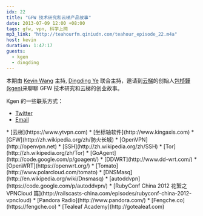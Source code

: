 ```yaml
---
idx: 22
title: "GFW 技术研究和云梯产品故事"
date: 2013-07-09 12:00 +08:00
tags: gfw, vpn, 科学上网
mp3_link: "http://teahourfm.qiniudn.com/teahour_episode_22.m4a"
host: kevin
duration: 1:47:17
guests:
  - kgen
  - dingding
---
```


本期由 [Kevin Wang](http://knwang.com) 主持, [Dingding Ye](http://yedingdng.com) 联合主持，邀请到[云梯](https://www.ytvpn.com)的创始人[包桢韡 (kgen)](https://twitter.com/kgen)来聊聊 GFW 技术研究和云梯的创业故事。

Kgen 的一些联系方式：

* [Twitter](https://twitter.com/kgen)
* [Email](mailto:kgen.bao@kingaxis.com)

<section class="notes" markdown="1">
* [云梯](https://www.ytvpn.com)
* [坐标轴软件](http://www.kingaxis.com)
* [GFW](http://zh.wikipedia.org/zh/防火长城)
* [OpenVPN](http://openvpn.net)
* [SSH](http://zh.wikipedia.org/zh/SSH‎)
* [Tor](http://zh.wikipedia.org/zh/Tor)
* [GoAgent](http://code.google.com/p/goagent/)
* [DDWRT](http://www.dd-wrt.com/)
* [OpenWRT](https://openwrt.org/)
* [Tomato](http://www.polarcloud.com/tomato)
* [DNSMasq](http://en.wikipedia.org/wiki/Dnsmasq)
* [autoddvpn](https://code.google.com/p/autoddvpn/)
* [RubyConf China 2012 花絮之 VPNCloud 篇](http://railscasts-china.com/episodes/rubyconf-china-2012-vpncloud)
* [Pandora Radio](http://www.pandora.com/)
* [Fengche.co](https://fengche.co)
* [Tealeaf Academy](http://gotealeaf.com)
</section>
